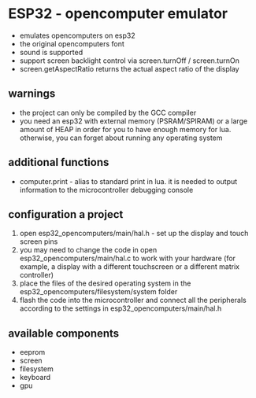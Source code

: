 # ESP32 - opencomputer emulator
* emulates opencomputers on esp32
* the original opencomputers font
* sound is supported
* support screen backlight control via screen.turnOff / screen.turnOn
* screen.getAspectRatio returns the actual aspect ratio of the display

## warnings
* the project can only be compiled by the GCC compiler
* you need an esp32 with external memory (PSRAM/SPIRAM) or a large amount of HEAP in order for you to have enough memory for lua. otherwise, you can forget about running any operating system

## additional functions
* computer.print - alias to standard print in lua. it is needed to output information to the microcontroller debugging console

## configuration a project
1. open esp32_opencomputers/main/hal.h - set up the display and touch screen pins
2. you may need to change the code in open esp32_opencomputers/main/hal.c to work with your hardware (for example, a display with a different touchscreen or a different matrix controller)
3. place the files of the desired operating system in the esp32_opencomputers/filesystem/system folder
4. flash the code into the microcontroller and connect all the peripherals according to the settings in esp32_opencomputers/main/hal.h

## available components
* eeprom
* screen
* filesystem
* keyboard
* gpu